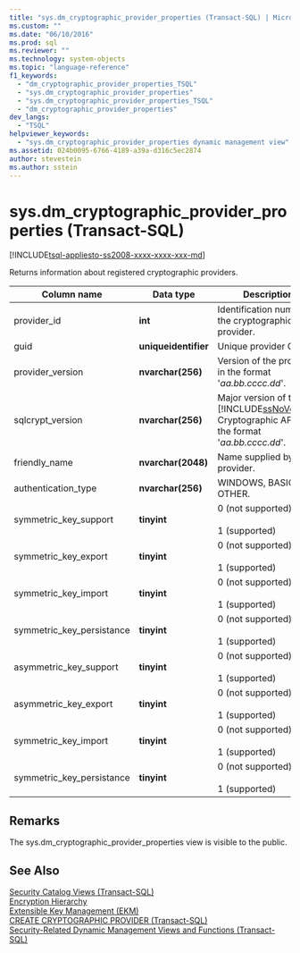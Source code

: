```yaml
---
title: "sys.dm_cryptographic_provider_properties (Transact-SQL) | Microsoft Docs"
ms.custom: ""
ms.date: "06/10/2016"
ms.prod: sql
ms.reviewer: ""
ms.technology: system-objects
ms.topic: "language-reference"
f1_keywords: 
  - "dm_cryptographic_provider_properties_TSQL"
  - "sys.dm_cryptographic_provider_properties"
  - "sys.dm_cryptographic_provider_properties_TSQL"
  - "dm_cryptographic_provider_properties"
dev_langs: 
  - "TSQL"
helpviewer_keywords: 
  - "sys.dm_cryptographic_provider_properties dynamic management view"
ms.assetid: 024b0095-6766-4189-a39a-d316c5ec2874
author: stevestein
ms.author: sstein
---
```

# sys.dm_cryptographic_provider_properties (Transact-SQL)
[!INCLUDE[tsql-appliesto-ss2008-xxxx-xxxx-xxx-md](../../includes/tsql-appliesto-ss2008-xxxx-xxxx-xxx-md.md)]

  Returns information about registered cryptographic providers.  
  
 
|Column name|Data type|Description|  
|-----------------|---------------|-----------------|  
|provider_id|**int**|Identification number of the cryptographic provider.|  
|guid|**uniqueidentifier**|Unique provider GUID.|  
|provider_version|**nvarchar(256)**|Version of the provider in the format '*aa.bb.cccc.dd*'.|  
|sqlcrypt_version|**nvarchar(256)**|Major version of the [!INCLUDE[ssNoVersion](../../includes/ssnoversion-md.md)] Cryptographic API in the format '*aa.bb.cccc.dd*'.|  
|friendly_name|**nvarchar(2048)**|Name supplied by the provider.|  
|authentication_type|**nvarchar(256)**|WINDOWS, BASIC, or OTHER.|  
|symmetric_key_support|**tinyint**|0 (not supported)<br /><br /> 1 (supported)|  
|symmetric_key_export|**tinyint**|0 (not supported)<br /><br /> 1 (supported)|  
|symmetric_key_import|**tinyint**|0 (not supported)<br /><br /> 1 (supported)|  
|symmetric_key_persistance|**tinyint**|0 (not supported)<br /><br /> 1 (supported)|  
|asymmetric_key_support|**tinyint**|0 (not supported)<br /><br /> 1 (supported)|  
|asymmetric_key_export|**tinyint**|0 (not supported)<br /><br /> 1 (supported)|  
|symmetric_key_import|**tinyint**|0 (not supported)<br /><br /> 1 (supported)|  
|symmetric_key_persistance|**tinyint**|0 (not supported)<br /><br /> 1 (supported)|  
  
## Remarks  
 The sys.dm_cryptographic_provider_properties view is visible to the public.  
  
## See Also  
 [Security Catalog Views &#40;Transact-SQL&#41;](../../relational-databases/system-catalog-views/security-catalog-views-transact-sql.md)   
 [Encryption Hierarchy](../../relational-databases/security/encryption/encryption-hierarchy.md)   
 [Extensible Key Management &#40;EKM&#41;](../../relational-databases/security/encryption/extensible-key-management-ekm.md)   
 [CREATE CRYPTOGRAPHIC PROVIDER &#40;Transact-SQL&#41;](../../t-sql/statements/create-cryptographic-provider-transact-sql.md)   
 [Security-Related Dynamic Management Views and Functions &#40;Transact-SQL&#41;](../../relational-databases/system-dynamic-management-views/security-related-dynamic-management-views-and-functions-transact-sql.md)  
  
  
